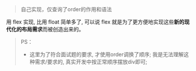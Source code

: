 > 自己实现，仅查询了order的作用和语法

用 flex 实现, 比用 float 简单多了, 可以说 flex 就是为了更方便地实现这些**新的现代化的布局需求**而被创造出来的。

> PS：
> - 这里为了符合面试题的要求, 才使用order调换了顺序; 我是无法理解这种需求/要求的, 真实开发中按正常顺序摆放div即可;
